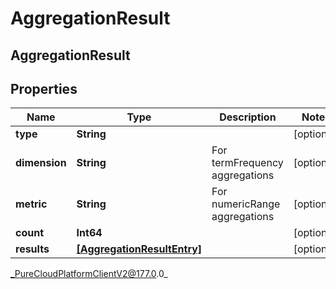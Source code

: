 # AggregationResult

## AggregationResult

## Properties

|Name | Type | Description | Notes|
|------------ | ------------- | ------------- | -------------|
| **type** | **String** |  | [optional] |
| **dimension** | **String** | For termFrequency aggregations | [optional] |
| **metric** | **String** | For numericRange aggregations | [optional] |
| **count** | **Int64** |  | [optional] |
| **results** | [**[AggregationResultEntry]**]([AggregationResultEntry]) |  | [optional] |



_PureCloudPlatformClientV2@177.0.0_
